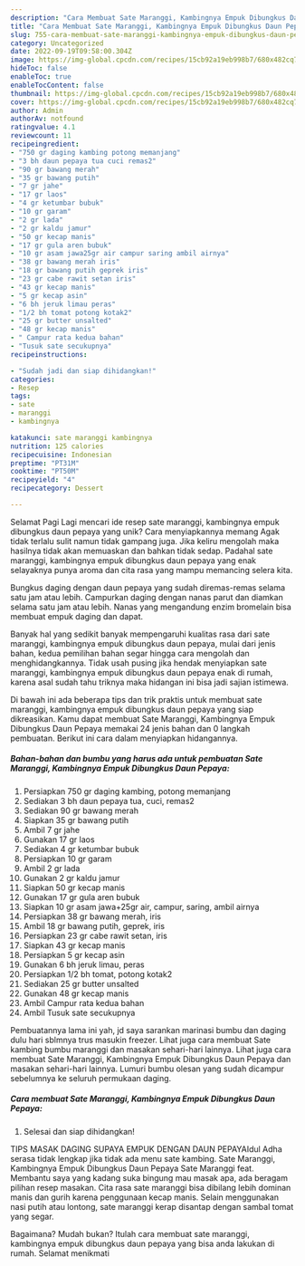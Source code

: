 ```yaml
---
description: "Cara Membuat Sate Maranggi, Kambingnya Empuk Dibungkus Daun Pepaya yang Enak, Lezat"
title: "Cara Membuat Sate Maranggi, Kambingnya Empuk Dibungkus Daun Pepaya yang Enak, Lezat"
slug: 755-cara-membuat-sate-maranggi-kambingnya-empuk-dibungkus-daun-pepaya-yang-enak-lezat
category: Uncategorized
date: 2022-09-19T09:58:00.304Z
image: https://img-global.cpcdn.com/recipes/15cb92a19eb998b7/680x482cq70/sate-maranggi-kambingnya-empuk-dibungkus-daun-pepaya-foto-resep-utama.jpg
hideToc: false
enableToc: true
enableTocContent: false
thumbnail: https://img-global.cpcdn.com/recipes/15cb92a19eb998b7/680x482cq70/sate-maranggi-kambingnya-empuk-dibungkus-daun-pepaya-foto-resep-utama.jpg
cover: https://img-global.cpcdn.com/recipes/15cb92a19eb998b7/680x482cq70/sate-maranggi-kambingnya-empuk-dibungkus-daun-pepaya-foto-resep-utama.jpg
author: Admin
authorAv: notfound
ratingvalue: 4.1
reviewcount: 11
recipeingredient:
- "750 gr daging kambing potong memanjang"
- "3 bh daun pepaya tua cuci remas2"
- "90 gr bawang merah"
- "35 gr bawang putih"
- "7 gr jahe"
- "17 gr laos"
- "4 gr ketumbar bubuk"
- "10 gr garam"
- "2 gr lada"
- "2 gr kaldu jamur"
- "50 gr kecap manis"
- "17 gr gula aren bubuk"
- "10 gr asam jawa25gr air campur saring ambil airnya"
- "38 gr bawang merah iris"
- "18 gr bawang putih geprek iris"
- "23 gr cabe rawit setan iris"
- "43 gr kecap manis"
- "5 gr kecap asin"
- "6 bh jeruk limau peras"
- "1/2 bh tomat potong kotak2"
- "25 gr butter unsalted"
- "48 gr kecap manis"
- " Campur rata kedua bahan"
- "Tusuk sate secukupnya"
recipeinstructions:

- "Sudah jadi dan siap dihidangkan!"
categories:
- Resep
tags:
- sate
- maranggi
- kambingnya

katakunci: sate maranggi kambingnya 
nutrition: 125 calories
recipecuisine: Indonesian
preptime: "PT31M"
cooktime: "PT50M"
recipeyield: "4"
recipecategory: Dessert

---
```



Selamat Pagi Lagi mencari ide resep sate maranggi, kambingnya empuk dibungkus daun pepaya yang unik? Cara menyiapkannya memang Agak tidak terlalu sulit namun tidak gampang juga. Jika keliru mengolah maka hasilnya tidak akan memuaskan dan bahkan tidak sedap. Padahal sate maranggi, kambingnya empuk dibungkus daun pepaya yang enak selayaknya punya aroma dan cita rasa yang mampu memancing selera kita.


Bungkus daging dengan daun pepaya yang sudah diremas-remas selama satu jam atau lebih. Campurkan daging dengan nanas parut dan diamkan selama satu jam atau lebih. Nanas yang mengandung enzim bromelain bisa membuat empuk daging dan dapat.

Banyak hal yang sedikit banyak mempengaruhi kualitas rasa dari sate maranggi, kambingnya empuk dibungkus daun pepaya, mulai dari jenis bahan, kedua pemilihan bahan segar hingga cara mengolah dan menghidangkannya. Tidak usah pusing jika hendak menyiapkan sate maranggi, kambingnya empuk dibungkus daun pepaya enak di rumah, karena asal sudah tahu triknya maka hidangan ini bisa jadi sajian istimewa.


Di bawah ini ada beberapa tips dan trik praktis untuk membuat sate maranggi, kambingnya empuk dibungkus daun pepaya yang siap dikreasikan. Kamu dapat membuat Sate Maranggi, Kambingnya Empuk Dibungkus Daun Pepaya memakai 24 jenis bahan dan 0 langkah pembuatan. Berikut ini cara dalam menyiapkan hidangannya.

<!--inarticleads1-->

##### Bahan-bahan dan bumbu yang harus ada untuk pembuatan Sate Maranggi, Kambingnya Empuk Dibungkus Daun Pepaya:

1. Persiapkan 750 gr daging kambing, potong memanjang
1. Sediakan 3 bh daun pepaya tua, cuci, remas2
1. Sediakan 90 gr bawang merah
1. Siapkan 35 gr bawang putih
1. Ambil 7 gr jahe
1. Gunakan 17 gr laos
1. Sediakan 4 gr ketumbar bubuk
1. Persiapkan 10 gr garam
1. Ambil 2 gr lada
1. Gunakan 2 gr kaldu jamur
1. Siapkan 50 gr kecap manis
1. Gunakan 17 gr gula aren bubuk
1. Siapkan 10 gr asam jawa+25gr air, campur, saring, ambil airnya
1. Persiapkan 38 gr bawang merah, iris
1. Ambil 18 gr bawang putih, geprek, iris
1. Persiapkan 23 gr cabe rawit setan, iris
1. Siapkan 43 gr kecap manis
1. Persiapkan 5 gr kecap asin
1. Gunakan 6 bh jeruk limau, peras
1. Persiapkan 1/2 bh tomat, potong kotak2
1. Sediakan 25 gr butter unsalted
1. Gunakan 48 gr kecap manis
1. Ambil  Campur rata kedua bahan
1. Ambil Tusuk sate secukupnya


Pembuatannya lama ini yah, jd saya sarankan marinasi bumbu dan daging dulu hari sblmnya trus masukin freezer. Lihat juga cara membuat Sate kambing bumbu maranggi dan masakan sehari-hari lainnya. Lihat juga cara membuat Sate Maranggi, Kambingnya Empuk Dibungkus Daun Pepaya dan masakan sehari-hari lainnya. Lumuri bumbu olesan yang sudah dicampur sebelumnya ke seluruh permukaan daging. 

<!--inarticleads2-->

##### Cara membuat Sate Maranggi, Kambingnya Empuk Dibungkus Daun Pepaya:


1. Selesai dan siap dihidangkan!

TIPS MASAK DAGING SUPAYA EMPUK DENGAN DAUN PEPAYAIdul Adha serasa tidak lengkap jika tidak ada menu sate kambing. Sate Maranggi, Kambingnya Empuk Dibungkus Daun Pepaya Sate Maranggi feat. Membantu saya yang kadang suka bingung mau masak apa, ada beragam pilihan resep masakan. Cita rasa sate maranggi bisa dibilang lebih dominan manis dan gurih karena penggunaan kecap manis. Selain menggunakan nasi putih atau lontong, sate maranggi kerap disantap dengan sambal tomat yang segar. 

Bagaimana? Mudah bukan? Itulah cara membuat sate maranggi, kambingnya empuk dibungkus daun pepaya yang bisa anda lakukan di rumah. Selamat menikmati
